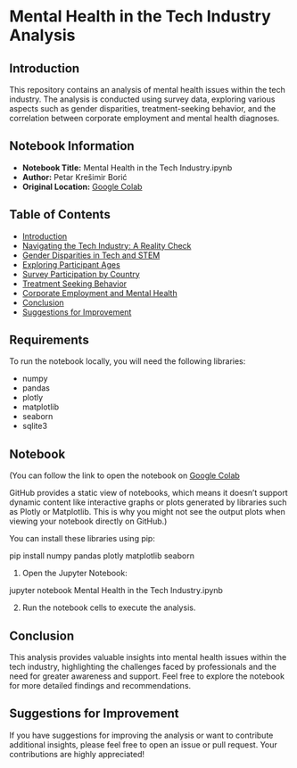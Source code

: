 # Mental Health in the Tech Industry Analysis

## Introduction

This repository contains an analysis of mental health issues within the tech industry. The analysis is conducted using survey data, exploring various aspects such as gender disparities, treatment-seeking behavior, and the correlation between corporate employment and mental health diagnoses.

## Notebook Information

- **Notebook Title:** Mental Health in the Tech Industry.ipynb
- **Author:** Petar Krešimir Borić
- **Original Location:** [Google Colab](https://colab.research.google.com/drive/1SZQYYcLVgfdh6r_H-e0WLlY5LO_4JZ6V)

## Table of Contents

- [Introduction](#introduction)
- [Navigating the Tech Industry: A Reality Check](#reality-check)
- [Gender Disparities in Tech and STEM](#gender-disparities)
- [Exploring Participant Ages](#participant-ages)
- [Survey Participation by Country](#survey-participation)
- [Treatment Seeking Behavior](#treatment-seeking)
- [Corporate Employment and Mental Health](#employment-and-mental-health)
- [Conclusion](#conclusion)
- [Suggestions for Improvement](#improvement-suggestions)

## Requirements

To run the notebook locally, you will need the following libraries:

- numpy
- pandas
- plotly
- matplotlib
- seaborn
- sqlite3

## Notebook
(You can follow the link to open the notebook on [Google Colab](https://colab.research.google.com/github/pboric/Project-4/blob/main/Mental_Health_in_the_Tech_Industry.ipynb)

GitHub provides a static view of notebooks, which means it doesn’t support dynamic content like interactive graphs or plots generated by libraries such as Plotly or Matplotlib. This is why you might not see the output plots when viewing your notebook directly on GitHub.)

You can install these libraries using pip:

pip install numpy pandas plotly matplotlib seaborn

1. Open the Jupyter Notebook:

jupyter notebook Mental Health in the Tech Industry.ipynb

2. Run the notebook cells to execute the analysis.

## Conclusion

This analysis provides valuable insights into mental health issues within the tech industry, highlighting the challenges faced by professionals and the need for greater awareness and support. Feel free to explore the notebook for more detailed findings and recommendations.

## Suggestions for Improvement

If you have suggestions for improving the analysis or want to contribute additional insights, please feel free to open an issue or pull request. Your contributions are highly appreciated!
